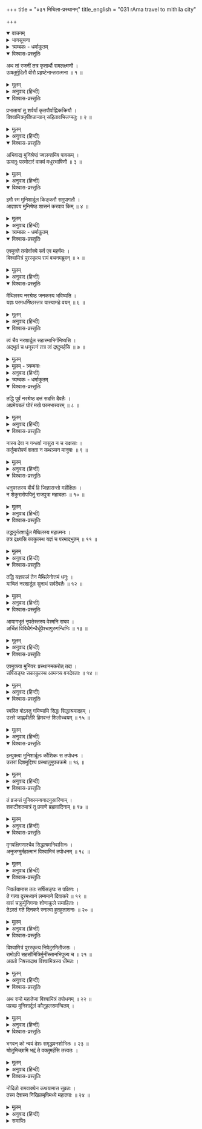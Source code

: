 +++
title = "०३१ मिथिला-प्रस्थानम्"
title_english = "031 rAma travel to mithila city"

+++
<details open><summary>वाचनम्</summary>
<div caption="श्रीराम-हरिसीताराममूर्ति-घनपाठिभ्यां वचनम्" class="audioEmbed" src="https://archive.org/download/Ramayana-recitation-Sriram-harisItArAmamUrti-Ghanapaati-v2/Kanda_1/Kanda_1_BK-031-Mithila_Prasthanam.mp3"></div>
</details>

<details><summary>भागसूचना</summary>

31. श्रीराम, लक्ष्मण तथा ऋषियोंसहित विश्वामित्रका मिथिलाको प्रस्थान तथा मार्गमें संध्याके समय शोणभद्रतटपर विश्राम
</details>

<details><summary>त्र्यम्बकः - धर्माकूतम्</summary>

एकत्रिंशे — 
</details>

<details open><summary>विश्वास-प्रस्तुतिः</summary>

अथ तां रजनीं तत्र कृतार्थौ रामलक्ष्मणौ ।  
ऊषतुर्मुदितौ वीरौ प्रहृष्टेनान्तरात्मना ॥ १ ॥
</details>

<details><summary>मूलम्</summary>

अथ तां रजनीं तत्र कृतार्थौ रामलक्ष्मणौ ।  
ऊषतुर्मुदितौ वीरौ प्रहृष्टेनान्तरात्मना ॥ १ ॥
</details>

<details><summary>अनुवाद (हिन्दी)</summary>

तदनन्तर (विश्वामित्रके यज्ञकी रक्षा करके) कृतकृत्य हुए श्रीराम और लक्ष्मणने उस यज्ञशालामें ही वह रात बितायी । उस समय वे दोनों वीर बड़े प्रसन्न थे । उनका हृदय हर्षोल्लाससे परिपूर्ण था ॥ १ ॥
</details>

<details open><summary>विश्वास-प्रस्तुतिः</summary>

प्रभातायां तु शर्वर्यां कृतपौर्वाह्णिकक्रियौ ।  
विश्वामित्रमृषींश्चान्यान् सहितावभिजग्मतुः ॥ २ ॥
</details>

<details><summary>मूलम्</summary>

प्रभातायां तु शर्वर्यां कृतपौर्वाह्णिकक्रियौ ।  
विश्वामित्रमृषींश्चान्यान् सहितावभिजग्मतुः ॥ २ ॥
</details>

<details><summary>अनुवाद (हिन्दी)</summary>

रात बीतनेपर जब प्रातःकाल आया, तब वे दोनों भाई पूर्वाह्णकालके नित्य-नियमसे निवृत्त हो विश्वामित्र मुनि तथा अन्य ऋषियोंके पास साथ-साथ गये ॥ २ ॥
</details>

<details open><summary>विश्वास-प्रस्तुतिः</summary>

अभिवाद्य मुनिश्रेष्ठं ज्वलन्तमिव पावकम् ।  
ऊचतुः परमोदारं वाक्यं मधुरभाषिणौ ॥ ३ ॥
</details>

<details><summary>मूलम्</summary>

अभिवाद्य मुनिश्रेष्ठं ज्वलन्तमिव पावकम् ।  
ऊचतुः परमोदारं वाक्यं मधुरभाषिणौ ॥ ३ ॥
</details>

<details><summary>अनुवाद (हिन्दी)</summary>

वहाँ जाकर उन्होंने प्रज्वलित अग्निके समान तेजस्वी मुनिश्रेष्ठ! विश्वामित्रको प्रणाम किया और मधुर भाषामें यह परम उदार वचन कहा— ॥ ३ ॥
</details>

<details open><summary>विश्वास-प्रस्तुतिः</summary>

इमौ स्म मुनिशार्दूल किङ्करौ समुपागतौ ।  
आज्ञापय मुनिश्रेष्ठ शासनं करवाव किम् ॥ ४ ॥
</details>

<details><summary>मूलम्</summary>

इमौ स्म मुनिशार्दूल किङ्करौ समुपागतौ ।  
आज्ञापय मुनिश्रेष्ठ शासनं करवाव किम् ॥ ४ ॥
</details>

<details><summary>अनुवाद (हिन्दी)</summary>

‘मुनिप्रवर! हम दोनों किङ्कर आपकी सेवामें उपस्थित हैं । मुनिश्रेष्ठ! आज्ञा दीजिये, हम क्या सेवा करें?’ ॥ ४ ॥
</details>

<details><summary>त्र्यम्बकः - धर्माकूतम्</summary>

ततः प्रभाते महर्षयः -
</details>

<details open><summary>विश्वास-प्रस्तुतिः</summary>

एवमुक्ते तयोर्वाक्ये सर्व एव महर्षयः ।  
विश्वामित्रं पुरस्कृत्य रामं वचनमब्रुवन् ॥ ५ ॥
</details>

<details><summary>मूलम्</summary>

एवमुक्ते तयोर्वाक्ये सर्व एव महर्षयः ।  
विश्वामित्रं पुरस्कृत्य रामं वचनमब्रुवन् ॥ ५ ॥
</details>

<details><summary>अनुवाद (हिन्दी)</summary>

उन दोनोंके ऐसा कहनेपर वे सभी महर्षि विश्वामित्रको आगे करके श्रीरामचन्द्रजीसे बोले— ॥ ५ ॥
</details>

<details open><summary>विश्वास-प्रस्तुतिः</summary>

मैथिलस्य नरश्रेष्ठ जनकस्य भविष्यति ।  
यज्ञः परमधर्मिष्ठस्तत्र यास्यामहे वयम् ॥ ६ ॥
</details>

<details><summary>मूलम्</summary>

मैथिलस्य नरश्रेष्ठ जनकस्य भविष्यति ।  
यज्ञः परमधर्मिष्ठस्तत्र यास्यामहे वयम् ॥ ६ ॥
</details>

<details><summary>अनुवाद (हिन्दी)</summary>

‘नरश्रेष्ठ! मिथिलाके राजा जनकका परम धर्ममय यज्ञ प्रारम्भ होनेवाला है । उसमें हम सब लोग जायँगे ॥ ६ ॥
</details>

<details open><summary>विश्वास-प्रस्तुतिः</summary>

त्वं चैव नरशार्दूल सहास्माभिर्गमिष्यसि ।  
अद्भुतं च धनूरत्नं तत्र त्वं द्रष्टुमर्हसि ॥ ७ ॥
</details>

<details><summary>मूलम्</summary>

त्वं चैव नरशार्दूल सहास्माभिर्गमिष्यसि ।  
अद्भुतं च धनूरत्नं तत्र त्वं द्रष्टुमर्हसि ॥ ७ ॥
</details>

<details><summary>मूलम् - त्र्यम्बकः</summary>

अद्भुतं च धनूरत्नं तत्र तत् द्रष्टुम् अर्हसि ।
</details>

<details><summary>अनुवाद (हिन्दी)</summary>

‘पुरुषसिंह! तुम्हें भी हमारे साथ वहाँ चलना है । वहाँ एक बड़ा ही अद्भुत धनुषरत्न है । तुम्हें उसे देखना चाहिये ॥ ७ ॥
</details>

<details><summary>त्र्यम्बकः - धर्माकूतम्</summary>

इति । अत्रानाहूतानाम् अपि समीपे धर्मिष्ठ-यज्ञानुष्ठाने तद्-दर्शनाय गमनं धर्म इति सूचितम्, अनाहूत-गमन-निषेधस्य आर्त्विज्येच्छु-विषयत्वात् । तथा च गौतमः — "न यज्ञम् अवृतो गच्छेद् दर्शनाय तु कामम्" इति । स्मृत्यन्तरम् अपि — "अनाहूतो ऽध्वरं गच्छेत्" इति । ततः

अद्भुतं च...

इति मुनि-गण-निवेदित-माहेश्वर-धनुः-संदर्शन-संजात-कुतूहलेन दाशरथिना सह प्रस्थितो गाधि-सुतः शोणा-कूलम् अवाप । तं च रामः पप्रच्छ "को न्व् अयं देशः" इति । 
</details>

<details open><summary>विश्वास-प्रस्तुतिः</summary>

तद्धि पूर्वं नरश्रेष्ठ दत्तं सदसि दैवतैः ।  
अप्रमेयबलं घोरं मखे परमभास्वरम् ॥ ८ ॥
</details>

<details><summary>मूलम्</summary>

तद्धि पूर्वं नरश्रेष्ठ दत्तं सदसि दैवतैः ।  
अप्रमेयबलं घोरं मखे परमभास्वरम् ॥ ८ ॥
</details>

<details><summary>अनुवाद (हिन्दी)</summary>

‘पुरुषप्रवर! पहले कभी यज्ञमें पधारे हुए देवताओंने जनकके किसी पूर्वपुरुषको वह धनुष दिया था । वह कितना प्रबल और भारी है, इसका कोई माप-तोल नहीं है । वह बहुत ही प्रकाशमान एवं भयंकर है ॥ ८ ॥
</details>

<details open><summary>विश्वास-प्रस्तुतिः</summary>

नास्य देवा न गन्धर्वा नासुरा न च राक्षसाः ।  
कर्तुमारोपणं शक्ता न कथञ्चन मानुषाः ॥ ९ ॥
</details>

<details><summary>मूलम्</summary>

नास्य देवा न गन्धर्वा नासुरा न च राक्षसाः ।  
कर्तुमारोपणं शक्ता न कथञ्चन मानुषाः ॥ ९ ॥
</details>

<details><summary>अनुवाद (हिन्दी)</summary>

‘मनुष्योंकी तो बात ही क्या है । देवता, गन्धर्व, असुर तथा राक्षस भी किसी तरह उसकी प्रत्यञ्चा नहीं चढ़ा पाते ॥ ९ ॥
</details>

<details open><summary>विश्वास-प्रस्तुतिः</summary>

धनुषस्तस्य वीर्यं हि जिज्ञासन्तो महीक्षितः ।  
न शेकुरारोपयितुं राजपुत्रा महाबलाः ॥ १० ॥
</details>

<details><summary>मूलम्</summary>

धनुषस्तस्य वीर्यं हि जिज्ञासन्तो महीक्षितः ।  
न शेकुरारोपयितुं राजपुत्रा महाबलाः ॥ १० ॥
</details>

<details><summary>अनुवाद (हिन्दी)</summary>

‘उस धनुषकी शक्तिका पता लगानेके लिये कितने ही महाबली राजा और राजकुमार आये; किंतु कोई भी उसे चढ़ा न सके ॥ १० ॥
</details>

<details open><summary>विश्वास-प्रस्तुतिः</summary>

तद्धनुर्नरशार्दूल मैथिलस्य महात्मनः ।  
तत्र द्रक्ष्यसि काकुत्स्थ यज्ञं च परमाद्भुतम् ॥ ११ ॥
</details>

<details><summary>मूलम्</summary>

तद्धनुर्नरशार्दूल मैथिलस्य महात्मनः ।  
तत्र द्रक्ष्यसि काकुत्स्थ यज्ञं च परमाद्भुतम् ॥ ११ ॥
</details>

<details><summary>अनुवाद (हिन्दी)</summary>

‘ककुत्स्थकुलनन्दन पुरुषसिंह राम! वहाँ चलनेसे तुम महामना मिथिलानरेशके उस धनुषको तथा उनके परम अद्भुत यज्ञको भी देख सकोगे ॥  ११ ॥
</details>

<details open><summary>विश्वास-प्रस्तुतिः</summary>

तद्धि यज्ञफलं तेन मैथिलेनोत्तमं धनुः ।  
याचितं नरशार्दूल सुनाभं सर्वदैवतैः ॥ १२ ॥
</details>

<details><summary>मूलम्</summary>

तद्धि यज्ञफलं तेन मैथिलेनोत्तमं धनुः ।  
याचितं नरशार्दूल सुनाभं सर्वदैवतैः ॥ १२ ॥
</details>

<details><summary>अनुवाद (हिन्दी)</summary>

‘नरश्रेष्ठ! मिथिलानरेशने अपने यज्ञके फलरूपमें उस उत्तम धनुषको माँगा था; अतः सम्पूर्ण देवताओं तथा भगवान् शङ्करने उन्हें वह धनुष प्रदान किया था । उस धनुषका मध्यभाग जिसे मुट्ठीसे पकड़ा जाता है, बहुत ही सुन्दर है ॥ १२ ॥
</details>

<details open><summary>विश्वास-प्रस्तुतिः</summary>

आयागभूतं नृपतेस्तस्य वेश्मनि राघव ।  
अर्चितं विविधैर्गन्धैर्धूपैश्चागुरुगन्धिभिः ॥ १३ ॥
</details>

<details><summary>मूलम्</summary>

आयागभूतं नृपतेस्तस्य वेश्मनि राघव ।  
अर्चितं विविधैर्गन्धैर्धूपैश्चागुरुगन्धिभिः ॥ १३ ॥
</details>

<details><summary>अनुवाद (हिन्दी)</summary>

‘रघुनन्दन! राजा जनकके महलमें वह धनुष पूजनीय देवताकी भाँति प्रतिष्ठित है और नाना प्रकारके गन्ध, धूप तथा अगुरु आदि सुगन्धित पदार्थोंसे उसकी पूजा होती है’ ॥ १३ ॥
</details>

<details open><summary>विश्वास-प्रस्तुतिः</summary>

एवमुक्त्वा मुनिवरः प्रस्थानमकरोत् तदा ।  
सर्षिसङ्घः सकाकुत्स्थ आमन्त्र्य वनदेवताः ॥ १४ ॥
</details>

<details><summary>मूलम्</summary>

एवमुक्त्वा मुनिवरः प्रस्थानमकरोत् तदा ।  
सर्षिसङ्घः सकाकुत्स्थ आमन्त्र्य वनदेवताः ॥ १४ ॥
</details>

<details><summary>अनुवाद (हिन्दी)</summary>

ऐसा कहकर मुनिवर विश्वामित्रजीने वन-देवताओंसे आज्ञा ली और ऋषिमण्डली तथा राम-लक्ष्मणके साथ वहाँसे प्रस्थान किया ॥ १४ ॥
</details>

<details open><summary>विश्वास-प्रस्तुतिः</summary>

स्वस्ति वोऽस्तु गमिष्यामि सिद्धः सिद्धाश्रमादहम् ।  
उत्तरे जाह्नवीतीरे हिमवन्तं शिलोच्चयम् ॥ १५ ॥
</details>

<details><summary>मूलम्</summary>

स्वस्ति वोऽस्तु गमिष्यामि सिद्धः सिद्धाश्रमादहम् ।  
उत्तरे जाह्नवीतीरे हिमवन्तं शिलोच्चयम् ॥ १५ ॥
</details>

<details><summary>अनुवाद (हिन्दी)</summary>

चलते समय उन्होंने वनदेवताओंसे कहा—‘मैं अपना यज्ञकार्य सिद्ध करके इस सिद्धाश्रमसे जा रहा हूँ । गंगाके उत्तर तटपर होता हुआ हिमालयपर्वतकी उपत्यकामें जाऊँगा । आपलोगोंका कल्याण हो’ ॥ १५ ॥
</details>

<details open><summary>विश्वास-प्रस्तुतिः</summary>

इत्युक्त्वा मुनिशार्दूलः कौशिकः स तपोधनः ।  
उत्तरां दिशमुद्दिश्य प्रस्थातुमुपचक्रमे ॥ १६ ॥
</details>

<details><summary>मूलम्</summary>

इत्युक्त्वा मुनिशार्दूलः कौशिकः स तपोधनः ।  
उत्तरां दिशमुद्दिश्य प्रस्थातुमुपचक्रमे ॥ १६ ॥
</details>

<details><summary>अनुवाद (हिन्दी)</summary>

ऐसा कहकर तपस्याके धनी मुनिश्रेष्ठ कौशिकने उत्तर दिशाकी ओर प्रस्थान आरम्भ किया ॥ १६ ॥
</details>

<details open><summary>विश्वास-प्रस्तुतिः</summary>

तं व्रजन्तं मुनिवरमन्वगादनुसारिणाम् ।  
शकटीशतमात्रं तु प्रयाणे ब्रह्मवादिनाम् ॥ १७ ॥
</details>

<details><summary>मूलम्</summary>

तं व्रजन्तं मुनिवरमन्वगादनुसारिणाम् ।  
शकटीशतमात्रं तु प्रयाणे ब्रह्मवादिनाम् ॥ १७ ॥
</details>

<details><summary>अनुवाद (हिन्दी)</summary>

उस समय—प्रस्थानके समय यात्रा करते हुए मुनिवर विश्वामित्रके पीछे उनके साथ जानेवाले ब्रह्मवादी महर्षियोंकी सौ गाड़ियाँ चलीं ॥ १७ ॥
</details>

<details open><summary>विश्वास-प्रस्तुतिः</summary>

मृगपक्षिगणाश्चैव सिद्धाश्रमनिवासिनः ।  
अनुजग्मुर्महात्मानं विश्वामित्रं तपोधनम् ॥ १८ ॥
</details>

<details><summary>मूलम्</summary>

मृगपक्षिगणाश्चैव सिद्धाश्रमनिवासिनः ।  
अनुजग्मुर्महात्मानं विश्वामित्रं तपोधनम् ॥ १८ ॥
</details>

<details><summary>अनुवाद (हिन्दी)</summary>

सिद्धाश्रममें निवास करनेवाले मृग और पक्षी भी तपोधन विश्वामित्रके पीछे-पीछे जाने लगे ॥ १८ ॥
</details>

<details open><summary>विश्वास-प्रस्तुतिः</summary>

निवर्तयामास ततः सर्षिसङ्घः स पक्षिणः ।  
ते गत्वा दूरमध्वानं लम्बमाने दिवाकरे ॥ १९ ॥  
वासं चक्रुर्मुनिगणाः शोणाकूले समाहिताः ।  
तेऽस्तं गते दिनकरे स्नात्वा हुतहुताशनाः ॥ २० ॥
</details>

<details><summary>मूलम्</summary>

निवर्तयामास ततः सर्षिसङ्घः स पक्षिणः ।  
ते गत्वा दूरमध्वानं लम्बमाने दिवाकरे ॥ १९ ॥  
वासं चक्रुर्मुनिगणाः शोणाकूले समाहिताः ।  
तेऽस्तं गते दिनकरे स्नात्वा हुतहुताशनाः ॥ २० ॥
</details>

<details><summary>अनुवाद (हिन्दी)</summary>

कुछ दूर जानेपर ऋषिमण्डलीसहित विश्वामित्रने उन पशु-पक्षियोंको लौटा दिया । फिर दूरतकका मार्ग तै कर लेनेके बाद जब सूर्य अस्ताचलको जाने लगे, तब उन ऋषियोंने पूर्ण सावधान रहकर शोणभद्रके तटपर पड़ाव डाला । जब सूर्यदेव अस्त हो गये, तब स्नान करके उन सबने अग्निहोत्रका कार्य पूर्ण किया ॥
</details>

<details open><summary>विश्वास-प्रस्तुतिः</summary>

विश्वामित्रं पुरस्कृत्य निषेदुरमितौजसः ।  
रामोऽपि सहसौमित्रिर्मुनींस्तानभिपूज्य च ॥ २१ ॥  
अग्रतो निषसादाथ विश्वामित्रस्य धीमतः ।
</details>

<details><summary>मूलम्</summary>

विश्वामित्रं पुरस्कृत्य निषेदुरमितौजसः ।  
रामोऽपि सहसौमित्रिर्मुनींस्तानभिपूज्य च ॥ २१ ॥  
अग्रतो निषसादाथ विश्वामित्रस्य धीमतः ।
</details>

<details><summary>अनुवाद (हिन्दी)</summary>

इसके बाद वे सभी अमिततेजस्वी ऋषि मुनिवर विश्वामित्रको आगे करके बैठे; फिर लक्ष्मणसहित श्रीराम भी उन ऋषियोंका आदर करते हुए बुद्धिमान् विश्वामित्रजीके सामने बैठ गये ॥ २१ १/२ ॥
</details>

<details open><summary>विश्वास-प्रस्तुतिः</summary>

अथ रामो महातेजा विश्वामित्रं तपोधनम् ॥ २२ ॥  
पप्रच्छ मुनिशार्दूलं कौतूहलसमन्वितम् ।
</details>

<details><summary>मूलम्</summary>

अथ रामो महातेजा विश्वामित्रं तपोधनम् ॥ २२ ॥  
पप्रच्छ मुनिशार्दूलं कौतूहलसमन्वितम् ।
</details>

<details><summary>अनुवाद (हिन्दी)</summary>

तत्पश्चात् महातेजस्वी श्रीरामने तपस्याके धनी मुनिश्रेष्ठ विश्वामित्रसे कौतूहलपूर्वक पूछा— ॥ २२ १/२ ॥
</details>

<details open><summary>विश्वास-प्रस्तुतिः</summary>

भगवन् को न्वयं देशः समृद्धवनशोभितः ॥ २३ ॥  
श्रोतुमिच्छामि भद्रं ते वक्तुमर्हसि तत्त्वतः ।
</details>

<details><summary>मूलम्</summary>

भगवन् को न्वयं देशः समृद्धवनशोभितः ॥ २३ ॥  
श्रोतुमिच्छामि भद्रं ते वक्तुमर्हसि तत्त्वतः ।
</details>

<details><summary>अनुवाद (हिन्दी)</summary>

भगवन्! यह हरे-भरे समृद्धिशाली वनसे सुशोभित देश कौन-सा है? मैं इसका परिचय सुनना चाहता हूँ । आपका कल्याण हो । आप मुझे ठीक-ठीक इसका रहस्य बताइये’ ॥ २३ १/२ ॥
</details>

<details open><summary>विश्वास-प्रस्तुतिः</summary>

नोदितो रामवाक्येन कथयामास सुव्रतः ।  
तस्य देशस्य निखिलमृषिमध्ये महातपाः ॥ २४ ॥
</details>

<details><summary>मूलम्</summary>

नोदितो रामवाक्येन कथयामास सुव्रतः ।  
तस्य देशस्य निखिलमृषिमध्ये महातपाः ॥ २४ ॥
</details>

<details><summary>अनुवाद (हिन्दी)</summary>

श्रीरामचन्द्रजीके इस प्रश्नसे प्रेरित होकर उत्तम व्रतका पालन करनेवाले महातपस्वी विश्वामित्रने ऋषिमण्डलीके बीच उस देशका पूर्णरूपसे परिचय देना प्रारम्भ किया ॥ २४ ॥
</details>

<details><summary>समाप्तिः</summary>

इत्यार्षे श्रीमद्रामायणे वाल्मीकीये आदिकाव्ये बालकाण्डे एकत्रिंशः सर्गः ॥ ३१ ॥  
इस प्रकार श्रीवाल्मीकिनिर्मित आर्षरामायण आदिकाव्यके बालकाण्डमें इकतीसवाँ सर्ग पूरा हुआ ॥ ३१ ॥
</details>

